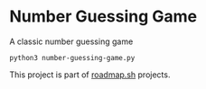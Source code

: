 # Number Guessing Game
A classic number guessing game
```
python3 number-guessing-game.py
```
This project is part of [roadmap.sh](https://roadmap.sh/projects/number-guessing-game) projects.
